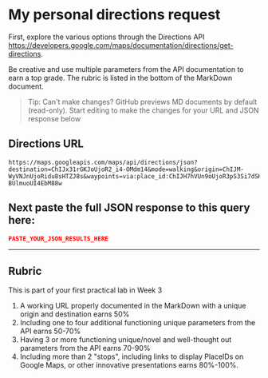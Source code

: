 # My personal directions request

First, explore the various options through the Directions API https://developers.google.com/maps/documentation/directions/get-directions. 

Be creative and use multiple parameters from the API documentation to earn a top grade. The rubric is listed in the bottom of the MarkDown document. 

> Tip: Can't make changes? GitHub previews MD documents by default (read-only). Start editing to make the changes for your URL and JSON response below

## Directions URL 
```
https://maps.googleapis.com/maps/api/directions/json?destination=ChIJx31rGKJoUjoR2_i4-OMdm14&mode=walking&origin=ChIJM-WyVNJnUjoRidu8sHTZJ8s&waypoints=via:place_id:ChIJH7hVUn9oUjoR3pS3Si7dSKE&&region=in&units=metric&key=AIzaSyDv3MGflguusDaLmV_-BUlmuoUI4EbM88w
```

## Next paste the full JSON response to this query here:

```JSON
PASTE_YOUR_JSON_RESULTS_HERE
```
____
## Rubric

This is part of your first practical lab in Week 3 

1. A working URL properly documented in the MarkDown with a unique origin and destination earns 50%
2. Including one to four additional functioning unique parameters from the API earns 50-70%
3. Having 3 or more functioning unique/novel and well-thought out parameters from the API earns 70-90%
4. Including more than 2 "stops", including links to display PlaceIDs on Google Maps, or other innovative presentations earns 80%-100%. 
